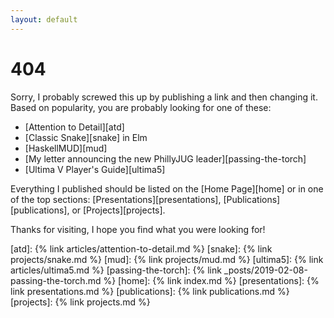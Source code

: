 ```yaml
---
layout: default
---
```


# 404

Sorry, I probably screwed this up by publishing a link and then changing it. Based on popularity, you are probably looking for one of these:

- [Attention to Detail][atd]
- [Classic Snake][snake] in Elm
- [HaskellMUD][mud]
- [My letter announcing the new PhillyJUG leader][passing-the-torch]
- [Ultima V Player's Guide][ultima5]

Everything I published should be listed on the [Home Page][home] or in one of the top sections: [Presentations][presentations], [Publications][publications], or [Projects][projects].

Thanks for visiting, I hope you find what you were looking for!

[atd]: {% link articles/attention-to-detail.md %}
[snake]: {% link projects/snake.md %}
[mud]: {% link projects/mud.md %}
[ultima5]: {% link articles/ultima5.md %}
[passing-the-torch]: {% link _posts/2019-02-08-passing-the-torch.md %}
[home]: {% link index.md %}
[presentations]: {% link presentations.md %}
[publications]: {% link publications.md %}
[projects]: {% link projects.md %}
